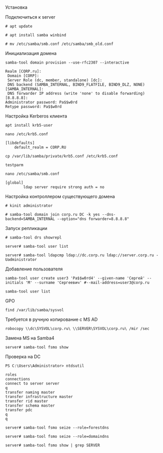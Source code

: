Установка 

Подключиться к server

```
# apt update

# apt install samba winbind
```
```
# mv /etc/samba/smb.conf /etc/samba/smb_old.conf
```

Инициализация домена
```
samba-tool domain provision --use-rfc2307 --interactive
```
```
Realm [CORP.ru]:
 Domain [CORP]:
 Server Role (dc, member, standalone) [dc]:
 DNS backend (SAMBA_INTERNAL, BIND9_FLATFILE, BIND9_DLZ, NONE) [SAMBA_INTERNAL]:
 DNS forwarder IP address (write 'none' to disable forwarding) [8.8.8.8]:
Administrator password: Pa$$w0rd
Retype password: Pa$$w0rd
```
Настройка Kerberos клиента
```
apt install krb5-user
```

```
nano /etc/krb5.conf
```
```
[libdefaults]
    default_realm = CORP.RU
```

```
cp /var/lib/samba/private/krb5.conf /etc/krb5.conf
```
```
testparm
```
```
nano /etc/samba/smb.conf
```
```
[global]
        ldap server require strong auth = no
```

Настройка контроллером существующего домена

```
# kinit administrator
```
```
# samba-tool domain join corp.ru DC -k yes --dns-backend=SAMBA_INTERNAL --option="dns forwarder=8.8.8.8"
```

Запуск репликации
```
# samba-tool drs showrepl
```
```
server# samba-tool user list
```
```
server# samba-tool ldapcmp ldap://dc.corp.ru ldap://server.corp.ru -Uadministrator
```
Добавление пользователя
```
samba-tool user create user3 'Pa$$w0rd4' --given-name 'Сергей' --initials 'М' --surname 'Сергеевич' #--mail-address=user3@corp.ru
```
```
samba-tool user list
```

GPO
```
find /var/lib/samba/sysvol
```
Требуется в ручную копирование с MS AD
```
robocopy \\dc\SYSVOL\corp.ru\ \\SERVER\SYSVOL\corp.ru\ /mir /sec
```
Замена MS на Samba4

```
server# samba-tool fsmo show
```


Проверка на DC
```
PS C:\Users\Administrator> ntdsutil
```
```
roles
connections
connect to server server
q
transfer naming master
transfer infrastructure master
transfer rid master
transfer schema master
transfer pdc
q
q
```

```
server# samba-tool fsmo seize --role=forestdns

server# samba-tool fsmo seize --role=domaindns

server# samba-tool fsmo show | grep SERVER
```

